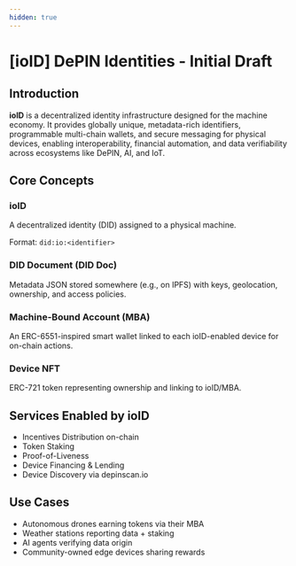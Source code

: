 ```yaml
---
hidden: true
---
```


# \[ioID] DePIN Identities - Initial Draft

## Introduction

**ioID** is a decentralized identity infrastructure designed for the machine economy. It provides globally unique, metadata-rich identifiers, programmable multi-chain wallets, and secure messaging for physical devices, enabling interoperability, financial automation, and data verifiability across ecosystems like DePIN, AI, and IoT.

## Core Concepts

### ioID&#x20;

A decentralized identity (DID) assigned to a physical machine.&#x20;

Format: `did:io:<identifier>`

### **DID Document (DID Doc)**

Metadata JSON stored somewhere (e.g., on IPFS) with keys, geolocation, ownership, and access policies.

### **Machine-Bound Account (MBA)**

An ERC-6551-inspired smart wallet linked to each ioID-enabled device for on-chain actions.

### **Device NFT**

ERC-721 token representing ownership and linking to ioID/MBA.

## **Services Enabled by ioID**

* Incentives Distribution on-chain
* Token Staking
* Proof-of-Liveness
* Device Financing & Lending
* Device Discovery via depinscan.io

## Use Cases

* Autonomous drones earning tokens via their MBA
* Weather stations reporting data + staking
* AI agents verifying data origin
* Community-owned edge devices sharing rewards
